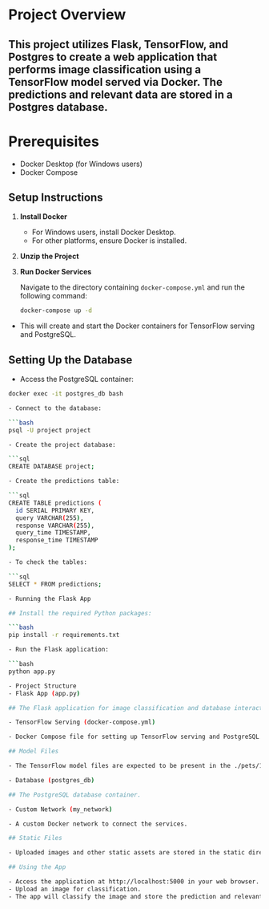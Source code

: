 # Project Overview
## This project utilizes Flask, TensorFlow, and Postgres to create a web application that performs image classification using a TensorFlow model served via Docker. The predictions and relevant data are stored in a Postgres database.

# Prerequisites
- Docker Desktop (for Windows users)
- Docker Compose
## Setup Instructions

1. **Install Docker**

   - For Windows users, install Docker Desktop.
   - For other platforms, ensure Docker is installed.

2. **Unzip the Project**

3. **Run Docker Services**

   Navigate to the directory containing `docker-compose.yml` and run the following command:

   ```bash
   docker-compose up -d

  - This will create and start the Docker containers for TensorFlow serving and PostgreSQL.

## Setting Up the Database
  - Access the PostgreSQL container:

  ```bash
  docker exec -it postgres_db bash

  - Connect to the database:

  ```bash
  psql -U project project

  - Create the project database:

  ```sql
  CREATE DATABASE project;

  - Create the predictions table:

  ```sql
  CREATE TABLE predictions (
    id SERIAL PRIMARY KEY,
    query VARCHAR(255),
    response VARCHAR(255),
    query_time TIMESTAMP,
    response_time TIMESTAMP
);

  - To check the tables:

  ```sql
  SELECT * FROM predictions;

  - Running the Flask App

## Install the required Python packages:

  ```bash
  pip install -r requirements.txt

  - Run the Flask application:

  ```bash
  python app.py

  - Project Structure
  - Flask App (app.py)

## The Flask application for image classification and database interaction.

  - TensorFlow Serving (docker-compose.yml)

  - Docker Compose file for setting up TensorFlow serving and PostgreSQL.

## Model Files

  - The TensorFlow model files are expected to be present in the ./pets/1 directory.

  - Database (postgres_db)

## The PostgreSQL database container.

  - Custom Network (my_network)

  - A custom Docker network to connect the services.

## Static Files

  - Uploaded images and other static assets are stored in the static directory.

## Using the App

  - Access the application at http://localhost:5000 in your web browser.
  - Upload an image for classification.
  - The app will classify the image and store the prediction and relevant data in the database.
